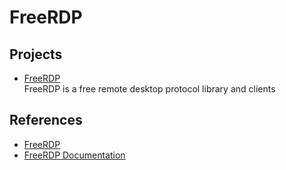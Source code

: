 # FreeRDP

## Projects

- [FreeRDP](https://github.com/FreeRDP/FreeRDP/)
  <br/>FreeRDP is a free remote desktop protocol library and clients

## References

- [FreeRDP](https://www.freerdp.com/)
- [FreeRDP Documentation](https://pub.freerdp.com/api/index.html)